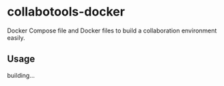 # collabotools-docker

Docker Compose file and Docker files to build a collaboration environment easily.

## Usage

building...

